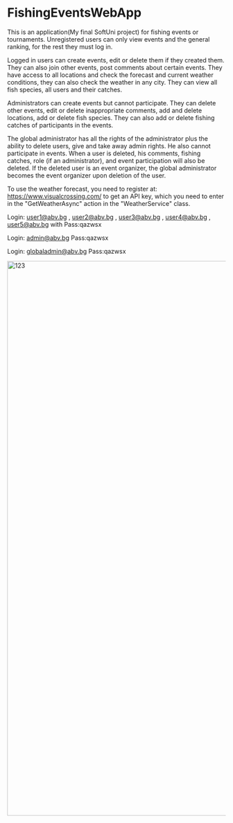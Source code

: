# FishingEventsWebApp

This is an application(My final SoftUni project) for fishing events or tournaments.
Unregistered users can only view events and the general ranking, for the rest they must log in.

Logged in users can create events, edit or delete them if they created them. They can also join other events, post comments about certain events. They have access to all locations and check the forecast and current weather conditions, they can also check the weather in any city. They can view all fish species, all users and their catches.

Administrators can create events but cannot participate. They can delete other events, edit or delete inappropriate comments, add and delete locations, add or delete fish species. They can also add or delete fishing catches of participants in the events.

The global administrator has all the rights of the administrator plus the ability to delete users, give and take away admin rights. He also cannot participate in events.
When a user is deleted, his comments, fishing catches, role (if an administrator), and event participation will also be deleted. If the deleted user is an event organizer, the global administrator becomes the event organizer upon deletion of the user.


To use the weather forecast, you need to register at: https://www.visualcrossing.com/ to get an API key, which you need to enter in the "GetWeatherAsync" action in the "WeatherService" class.


Login: user1@abv.bg , user2@abv.bg , user3@abv.bg , user4@abv.bg , user5@abv.bg with Pass:qazwsx

Login: admin@abv.bg Pass:qazwsx

Login: globaladmin@abv.bg Pass:qazwsx


<img width="1280" alt="123" src="https://github.com/user-attachments/assets/0a57bcf0-ea7f-44c5-a872-686c92606c60">

